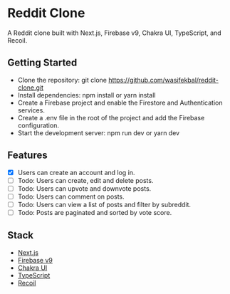 # Reddit Clone
A Reddit clone built with Next.js, Firebase v9, Chakra UI, TypeScript, and Recoil.

## Getting Started
- Clone the repository: git clone https://github.com/wasifekbal/reddit-clone.git
- Install dependencies: npm install or yarn install
- Create a Firebase project and enable the Firestore and Authentication services.
- Create a .env file in the root of the project and add the Firebase configuration.
- Start the development server: npm run dev or yarn dev

## Features
- [x] Users can create an account and log in.
- [ ] Todo: Users can create, edit and delete posts.
- [ ] Todo: Users can upvote and downvote posts.
- [ ] Todo: Users can comment on posts.
- [ ] Todo: Users can view a list of posts and filter by subreddit.
- [ ] Todo: Posts are paginated and sorted by vote score.

## Stack
- [Next.js](https://nextjs.org/)
- [Firebase v9](https://firebase.google.com/)
- [Chakra UI](https://chakra-ui.com/)
- [TypeScript](https://www.typescriptlang.org/)
- [Recoil](https://recoiljs.org/)


